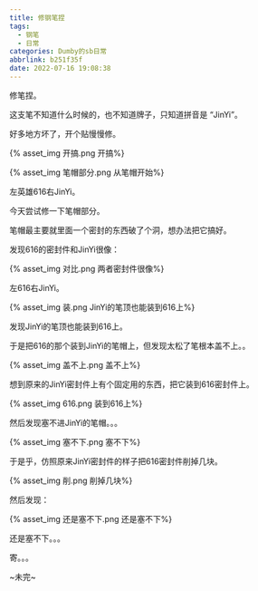 ```yaml
---
title: 修钢笔捏
tags:
  - 钢笔
  - 日常
categories: Dumby的sb日常
abbrlink: b251f35f
date: 2022-07-16 19:08:38
---
```


修笔捏。

<!--more-->

这支笔不知道什么时候的，也不知道牌子，只知道拼音是 “JinYi”。

好多地方坏了，开个贴慢慢修。

{% asset_img 开搞.png 开搞%}

{% asset_img 笔帽部分.png 从笔帽开始%}

左英雄616右JinYi。

今天尝试修一下笔帽部分。

笔帽最主要就里面一个密封的东西破了个洞，想办法把它搞好。

发现616的密封件和JinYi很像：

{% asset_img 对比.png 两者密封件很像%}

左616右JinYi。

{% asset_img 装.png JinYi的笔顶也能装到616上%}

发现JinYi的笔顶也能装到616上。

于是把616的那个装到JinYi的笔帽上，但发现太松了笔根本盖不上。。

{% asset_img 盖不上.png 盖不上%}

想到原来的JinYi密封件上有个固定用的东西，把它装到616密封件上。

{% asset_img 616.png 装到616上%}

然后发现塞不进JinYi的笔帽。。。

{% asset_img 塞不下.png 塞不下%}

于是乎，仿照原来JinYi密封件的样子把616密封件削掉几块。

{% asset_img 削.png 削掉几块%}

然后发现：

{% asset_img 还是塞不下.png 还是塞不下%}

还是塞不下。。。

寄。。。

~未完~